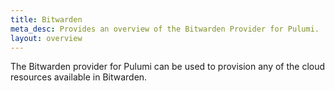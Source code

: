 ```yaml
---
title: Bitwarden
meta_desc: Provides an overview of the Bitwarden Provider for Pulumi.
layout: overview
---
```


The Bitwarden provider for Pulumi can be used to provision any of the cloud resources available in Bitwarden.


